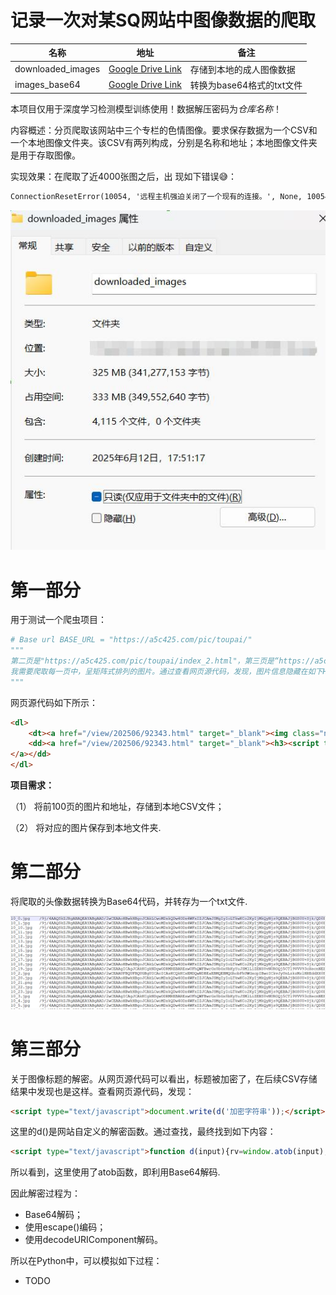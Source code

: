 # 记录一次对某SQ网站中图像数据的爬取

| 名称              | 地址                                                                                                    | 备注                      |
| ----------------- | ------------------------------------------------------------------------------------------------------- | ------------------------- |
| downloaded_images | [Google Drive Link](https://drive.google.com/file/d/1Z3DwnewC_IZRvd9dMTpk4haZCArxgxBn/view?usp=drive_link) | 存储到本地的成人图像数据  |
| images_base64     | [Google Drive Link](https://drive.google.com/file/d/1ThPD2nldNKAohKPV8ykRe8myS7clX5ur/view?usp=drive_link) | 转换为base64格式的txt文件 |

本项目仅用于深度学习检测模型训练使用！数据解压密码为*仓库名称*！

内容概述：分页爬取该网站中三个专栏的色情图像。要求保存数据为一个CSV和一个本地图像文件夹。该CSV有两列构成，分别是名称和地址；本地图像文件夹是用于存取图像。

实现效果：在爬取了近4000张图之后，出 现如下错误😅：

```html
ConnectionResetError(10054, '远程主机强迫关闭了一个现有的连接。', None, 10054, None))
```

![1749728229754](image/1749728229754.jpg)

# 第一部分

用于测试一个爬虫项目：

```python
# Base url BASE_URL = "https://a5c425.com/pic/toupai/"
"""
第二页是"https://a5c425.com/pic/toupai/index_2.html"，第三页是“https://a5c425.com/pic/toupai/index_3.html”.   
我需要爬取每一页中，呈矩阵式排列的图片。通过查看网页源代码，发现，图片信息隐藏在如下HTML标签中，
"""
```

网页源代码如下所示：

```html
<dl>
	<dt><a href="/view/202506/92343.html" target="_blank"><img class="nature" src="https://img.997pp.com/Tu/202505/p4cilbpp4ex.jpg" data-original="https://img.997pp.com/Tu/202505/p4cilbpp4ex.jpg" style="transition: 1s; opacity: 1;"><i></i></a></dt>
	<dd><a href="/view/202506/92343.html" target="_blank"><h3><script type="text/javascript">document.write(d('W+WOn+WIm+iHquaLjV3lnZDmoIcwNTEy77yM5YiG5Lqr5aSn5aW26IKl6IeA56a75byC5bCR5aaHIOWbvivop4bpopFbMTBQXVsyVl0='));</script>[原创自拍]坐标0512，分享大奶肥臀离异少妇 图+视频[10P][2V]</h3>
</a></dd>
</dl>
```

**项目需求：**

（1） 将前100页的图片和地址，存储到本地CSV文件；

（2） 将对应的图片保存到本地文件夹.

# 第二部分

将爬取的头像数据转换为Base64代码，并转存为一个txt文件.

![1749734101404](image/1749734101404.png)

# 第三部分

关于图像标题的解密。从网页源代码可以看出，标题被加密了，在后续CSV存储结果中发现也是这样。查看网页源代码，发现：

```html
<script type="text/javascript">document.write(d('加密字符串'));</script>
```

这里的d()是网站自定义的解密函数。通过查找，最终找到如下内容：

```html
<script type="text/javascript">function d(input){rv=window.atob(input);rv=escape(rv);rv=decodeURIComponent(rv);return rv;}</script></head>
```

所以看到，这里使用了atob函数，即利用Base64解码.

因此解密过程为：

* Base64解码；
* 使用escape()编码；
* 使用decodeURIComponent解码。

所以在Python中，可以模拟如下过程：

* TODO
